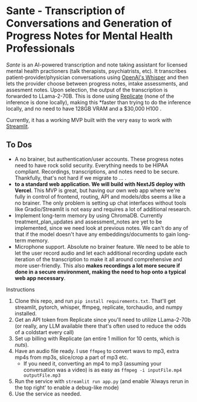 # Sante - Transcription of Conversations and Generation of Progress Notes for Mental Health Professionals

*Sante* is an AI-powered transcription and note taking assistant for licensed mental health practioners (talk therapists, psychiatrists, etc). It transcribes patient-provider/physician conversations using [OpenAI's Whisper](https://github.com/openai/whisper) and then lets the provider choose between progress notes, intake assessments, and assesment notes. Upon selection, the output of the transcription is forwarded to LLama-2-70B. This is done using [Replicate](https://replicate.com/meta/llama-2-70b-chat) (none of the inference is done locally), making this *faster than trying to do the inference locally, and no need to have 128GB VRAM and a $30,000 H100 .

Currently, it has a working MVP built with the very easy to work with [Streamlit](https://streamlit.io/cloud). 



## To Dos
* A no brainer, but authentication/user accounts. These progress notes need to have rock solid security. Everything needs to be HIPAA compliant. Recordings, transcriptions, and notes need to be secure. Thankfully, that's not hard if we migrate to ... . 
* **to a standard web application. We will build with NextJS deploy with Vercel**. This MVP is great, but having our own web app where we're fully in control of frontend, routing, API and models/dbs seems a like a no brainer. The only problem is setting up chat interfaces without tools like Gradio/Streamlit is not easy and requires a lot of additional research.
* Implement long-term memory by using ChromaDB. Currently treatment_plan_updates and assessment_notes are yet to be implemented, since we need look at previous notes. We can't do any of that if the model doesn't have any embeddings/documents to gain long-term memory.
* Microphone support. Absolute no brainer feature. We need to be able to let the user record audio and let each additional recording update each iteration of the transcription to make it all around comprehensive and more user-friendly. This also **makes recordings a lot more secure if done in a secure environment, making the need to hop onto a typical web app necessary**.


Instructions 

1. Clone this repo, and run `pip install requirements.txt`. That'll get streamlit, pytorch, whisper, ffmpeg, replicate, torchaudio, and numpy installed. 
2. Get an API token from Replicate since you'll need to utilize LLama-2-70b (or really, any LLM available there that's often used to reduce the odds of a coldstart every call)
3. Set up billing with Replicate (an entire 1 million for 10 cents, which is *nuts*).
4. Have an audio file ready. I use `ffmpeg` to convert wavs to mp3, extra mp4s from mp3s, slice/crop a part of mp3 etc.
    * If you need it, converting an mp4 to mp3 (assuming your conversation was a video) is as easy as ``ffmpeg -i inputFile.mp4 outputFile.mp3``
5. Run the service with `streamlit run app.py` (and enable 'Always rerun in the top right' to enable a debug-like mode)
6. Use the service as needed.